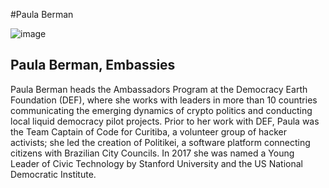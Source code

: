 #Paula Berman

![image](https://user-images.githubusercontent.com/24529258/37226615-61fda0c2-238f-11e8-9be1-23b497af6f65.png)

## Paula Berman, Embassies
Paula Berman heads the Ambassadors Program at the Democracy Earth Foundation (DEF), where she works with leaders in more than 10 countries communicating the emerging dynamics of crypto politics and conducting local liquid democracy pilot projects.  Prior to her work with DEF, Paula was the Team Captain of Code for Curitiba, a volunteer group of hacker activists; she led the creation of Politikei, a software platform connecting citizens with Brazilian City Councils. In 2017 she was named a Young Leader of Civic Technology by Stanford University and the US National Democratic Institute.

